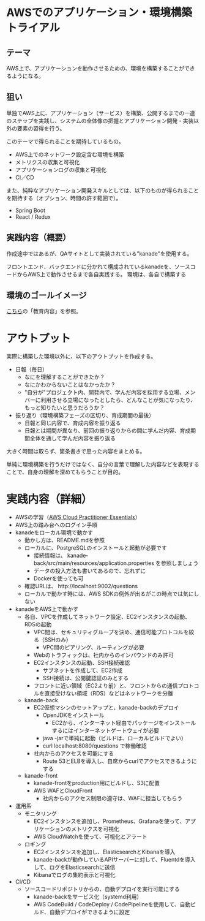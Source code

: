 # AWSでのアプリケーション・環境構築トライアル

## テーマ

AWS上で、アプリケーションを動作させるための、環境を構築することができるようになる。


## 狙い

単独でAWS上に、アプリケーション（サービス）を構築、公開するまでの一連のステップを実践し、システムの全体像の把握とアプリケーション開発・実装以外の要素の習得を行う。

このテーマで得られることを期待しているもの。

* AWS上でのネットワーク設定含む環境を構築
* メトリクスの収集と可視化
* アプリケーションログの収集と可視化
* CI／CD

また、純粋なアプリケーション開発スキルとしては、以下のものが得られることを期待する（オプション、時間の許す範囲で）。

* Spring Boot
* React / Redux


## 実践内容（概要）

作成途中ではあるが、QAサイトとして実装されている"kanade"を使用する。

フロントエンド、バックエンドに分かれて構成されているkanadeを、ソースコードからAWS上で動作させるまで各自実践する。
環境は、各自で構築する


## 環境のゴールイメージ

[こちら](../README.md)の「教育内容」を参照。


# アウトプット

実際に構築した環境以外に、以下のアウトプットを作成する。

* 日報（毎日）
  * なにを理解することができたか？
  * なにかわからないことはなかったか？
  * "自分が"プロジェクト内、開発内で、学んだ内容を採用する立場、メンバーに利用させる立場になったとしたら、どんなことが気になったり、もっと知りたいと思うだろうか？
* 振り返り（環境構築フェーズの区切り、育成期間の最後）
  * 日報と同じ内容で、育成内容を振り返る
  * 日報とは期間が異なり、前回の振り返りからの間に学んだ内容、育成期間全体を通して学んだ内容を振り返る

大きく時間は取らず、箇条書きで思った内容をまとめる。

単純に環境構築を行うだけではなく、自分の言葉で理解した内容などを表現することで、自身の理解を深めてもらうことが目的。

# 実践内容（詳細） 

* AWSの学習（[AWS Cloud Practitioner Essentials](https://www.aws.training/learningobject/curriculum?id=17954)）
* AWS上の踏み台へのログイン手順
* kanadeをローカル環境で動かす
  * 動かし方は、README.mdを参照
  * ローカルに、PostgreSQLのインストールと起動が必要です
    * 接続情報は、 kanade-back/src/main/resources/application.properties を参照しましょう
    * データの投入方法も書いてあるので、忘れずに
    * Dockerを使っても可
  * 確認URLは、 http://localhost:9002/questions
  * ローカルで動かす時には、AWS SDKの例外が出るがこの時点では気にしない
* kanadeをAWS上で動かす
  * 各自、VPCを作成してネットワーク設定、EC2インスタンスの起動、RDSの起動
    * VPC間は、セキュリティグループを決め、通信可能プロトコルを絞る（SSHのみ）
      * VPC間のピアリング、ルーティングが必要
    * Webのトラフィックは、社内からのインバウンドのみ許可
    * EC2インスタンスの起動、SSH接続確認
      * サブネットを作成して、EC2作成 
      * SSH接続は、公開鍵認証のみとする
    * フロントに近い領域（EC2より前）と、フロントからの通信プロトコルを直接受けない領域（RDS）などはネットワークを分離
  * kanade-back
     * EC2仮想マシンのセットアップと、kanade-backのデプロイ
       * OpenJDKをインストール
         * EC2から、インターネット経由でパッケージをインストールするにはインターネットゲートウェイが必要
       * java -jarで単純に起動（ビルドは、ローカルビルドでよい）
       * curl localhost:8080/questions で稼働確認
     * 社内からのアクセスを可能にする
       * Route 53とELBを導入し、自席からcurlでアクセスできるようにする
  * kanade-front
    * kanade-frontをproduction用にビルドし、S3に配置
    * AWS WAFとCloudFront
      * 社内からのアクセス制限の遵守は、WAFに担当してもらう
* 運用系
  * モニタリング
    * EC2インスタンスを追加し、Prometheus、Grafanaを使って、アプリケーションのメトリクスを可視化
    * AWS CloudWatchを使って、可視化とアラート
  * ロギング
    * EC2インスタンスを追加し、ElasticsearchとKibanaを導入
    * kanade-backが動作しているAPIサーバーに対して、Fluentdを導入して、ログをElasticsearchに送信
    * Kibanaでログの集約表示と可視化
* CI/CD
  * ソースコードリポジトリからの、自動デプロイを実行可能にする
    * kanade-backをサービス化（systemd利用）
    * AWS CodeBuild / CodeDeploy / CodePipelineを使用して、自動ビルド、自動デプロイができるように設定
